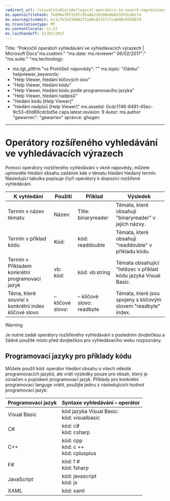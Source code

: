 ```yaml
---
redirect_url: /visualstudio/ide/logical-operators-in-search-expressions
ms.openlocfilehash: fe896af873197c95a4b226396e0b6333fdc40cfa
ms.sourcegitcommit: ec1c7e7e3349d2f3a4dc027e7cfca840c029367d
ms.translationtype: MT
ms.contentlocale: cs-CZ
ms.lasthandoff: 11/07/2017
---
```

Title: "Pokročilí operátoři vyhledávání ve vyhledávacích výrazech | Microsoft Docs"ms.custom:" "ms.date: ms.reviewer" 06/02/2017":" "ms.suite:" "ms.technology: 
  - ms.tgt_pltfrm "vs Prohlížeč nápovědy": "" ms.topic: "článku" helpviewer_keywords: 
  - "Help Viewer, hledání klíčových slov"
  - "Help Viewer, hledání kódu"
  - "Help Viewer, hledání kódu podle programovacího jazyka"
  - "Help Viewer, hledání nadpisů"
  - "hledání kódu [Help Viewer]"
  - "hledání nadpisů [Help Viewer]" ms.assetid: 0cdc1746-8481-45ec-9c53-d0d89cdcbd5e caps.latest.revision: 9 Autor: ms.author "gewarren": "gewarren" správce: ghogen
---
# <a name="advanced-search-operators-in-search-expressions"></a>Operátory rozšířeného vyhledávání ve vyhledávacích výrazech
Pomocí operátory rozšířeného vyhledávání v okně nápovědy, můžete upřesněte hledání obsahu zadáním kde v tématu hledání hledaný termín. Následující tabulka popisuje čtyři operátory k dispozici rozšířené vyhledávání.

|K vyhledání|Použití|Příklad|Výsledek|  
|-------------------|---------|-------------|------------|  
|Termín v název tématu|Název:|Title: binaryreader|Témata, které obsahují "binaryreader" v jejich názvy.|  
|Termín v příklad kódu|Kód:|kód: readdouble|Témata, které obsahují "readdouble" v příkladu kódu.|  
|Termín v Příkladem konkrétní programovací jazyk|vb: kód:|kód: vb:string|Témata obsahující "řetězec v příklad kódu jazyka Visual Basic.|  
|Téma, které souvisí s konkrétní index klíčové slovo|– klíčové slovo:|– klíčové slovo: readbyte|Témata, které jsou spojeny s klíčovým slovem "readbyte" index.|  

> [!WARNING]
>  Je nutné zadat operátory rozšířeného vyhledávání s posledním dvojtečkou a žádné použité místo před dvojtečkou pro vyhledávacího webu rozpoznány.    

## <a name="programming-languages-for-code-examples"></a>Programovací jazyky pro příklady kódu
Můžete použít kód: operátor hledání obsahu o všech několik programovacích jazyků, ale vrátí výsledky pouze pro obsah, který je označen s popiskem programovací jazyk. Příklady pro konkrétní programovací languge vrátit, použijte jednu z následujících hodnot programovací jazyk:  

|Programovací jazyk|Syntaxe vyhledávání – operátor|  
|--------------------|---------|  
|Visual Basic|kód jazyka Visual Basic:<br/>kód: visualbasic|  
|C#|kód: c#<br/>kód: csharp|  
|C++|kód: cpp<br/>kód: c ++<br/>kód: cplusplus|  
|F#|kód: f #<br/>kód: fsharp|  
|JavaScript|kód: javascript<br/>kód: js|  
|XAML|kód: xaml|
